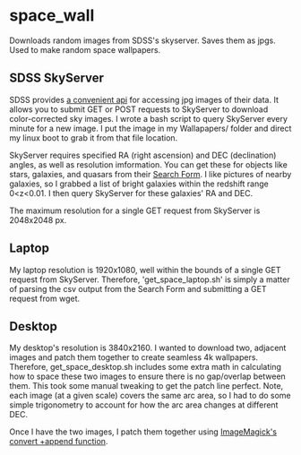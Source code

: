 # space_wall
Downloads random images from SDSS's skyserver. Saves them as jpgs. Used to make random space wallpapers.
## SDSS SkyServer
SDSS provides [a convenient api](http://skyserver.sdss.org/dr12/en/help/docs/api.aspx) for accessing jpg images of their data. It allows you to submit GET or POST requests to SkyServer to download color-corrected sky images. I wrote a bash script to query SkyServer every minute for a new image. I put the image in my Wallapapers/ folder and direct my linux boot to grab it from that file location.

SkyServer requires specified RA (right ascension) and DEC (declination) angles, as well as resolution imformation. You can get these for objects like stars, galaxies, and quasars from their [Search Form](http://skyserver.sdss.org/dr7/en/tools/search/form/default.aspx). I like pictures of nearby galaxies, so I grabbed a list of bright galaxies within the redshift range 0<z<0.01. I then query SkyServer for these galaxies' RA and DEC.

The maximum resolution for a single GET request from SkyServer is 2048x2048 px.

## Laptop
My laptop resolution is 1920x1080, well within the bounds of a single GET request from SkyServer. Therefore, 'get_space_laptop.sh' is simply a matter of parsing the csv output from the Search Form and submitting a GET request from wget.

## Desktop
My desktop's resolution is 3840x2160. I wanted to download two, adjacent images and patch them together to create seamless 4k wallpapers. Therefore, get_space_desktop.sh includes some extra math in calculating how to space these two images to ensure there is no gap/overlap between them. This took some manual tweaking to get the patch line perfect. Note, each image (at a given scale) covers the same arc area, so I had to do some simple trigonometry to account for how the arc area changes at different DEC. 

Once I have the two images, I patch them together using [ImageMagick's convert +append function](http://www.imagemagick.org/Usage/layers/#append). 
